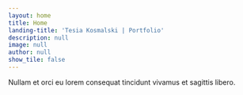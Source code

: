 ```yaml
---
layout: home
title: Home
landing-title: 'Tesia Kosmalski | Portfolio'
description: null
image: null
author: null
show_tile: false
---
```


Nullam et orci eu lorem consequat tincidunt vivamus et sagittis libero.
